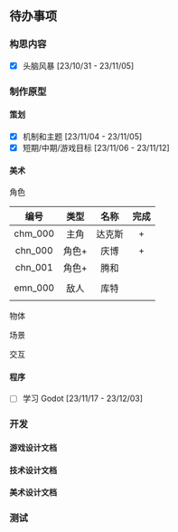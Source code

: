 ## 待办事项

### 构思内容

* [X] 头脑风暴 [23/10/31 - 23/11/05]

### 制作原型

#### 策划

* [X] 机制和主题 [23/11/04 - 23/11/05]
* [X] 短期/中期/游戏目标 [23/11/06 - 23/11/12]

#### 美术

角色

|  编号  | 类型 |  名称  | 完成 |
| :-----: | :---: | :----: | :--: |
| chm_000 | 主角 | 达克斯 |  +  |
| chn_000 | 角色+ |  庆博  |  +  |
| chn_001 | 角色+ |  腾和  |      |
|        |      |        |      |
| emn_000 | 敌人 |  库特  |      |
|        |      |        |      |

物体

场景

交互

#### 程序

* [ ] 学习 Godot [23/11/17 - 23/12/03]

### 开发

#### 游戏设计文档

#### 技术设计文档

#### 美术设计文档

### 测试
